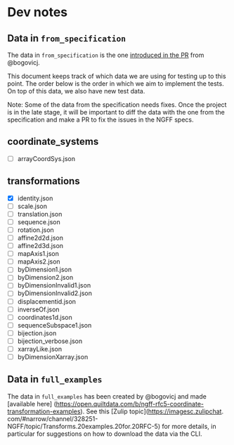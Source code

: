 # Dev notes

## Data in `from_specification`
The data in `from_specification` is the one [introduced in the PR](https://github.com/bogovicj/ngff/tree/coord-transforms/latest/examples) from @bogovicj.

This document keeps track of which data we are using for testing up to this point. The order below is the order in which we aim to implement the tests. On top of this data, we also have new test data.

Note: Some of the data from the specification needs fixes. Once the project is in the late stage, it will be important to diff the data with the one from the specification and make a PR to fix the issues in the NGFF specs.

## coordinate_systems

- [ ] arrayCoordSys.json

## transformations

- [x] identity.json
- [ ] scale.json
- [ ] translation.json
- [ ] sequence.json
- [ ] rotation.json
- [ ] affine2d2d.json
- [ ] affine2d3d.json
- [ ] mapAxis1.json
- [ ] mapAxis2.json
- [ ] byDimension1.json
- [ ] byDimension2.json
- [ ] byDimensionInvalid1.json
- [ ] byDimensionInvalid2.json
- [ ] displacementid.json
- [ ] inverseOf.json
- [ ] coordinates1d.json
- [ ] sequenceSubspace1.json
- [ ] bijection.json
- [ ] bijection_verbose.json
- [ ] xarrayLike.json
- [ ] byDimensionXarray.json

## Data in `full_examples`
The data in `full_examples` has been created by @bogovicj and made [available here]
(https://open.quiltdata.com/b/ngff-rfc5-coordinate-transformation-examples).
See this [Zulip topic](https://imagesc.zulipchat.
com/#narrow/channel/328251-NGFF/topic/Transforms.20examples.20for.20RFC-5) for more 
details, in particular for suggestions on how to download the data via the CLI.